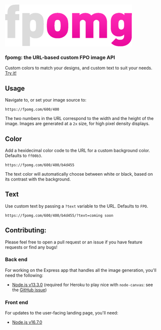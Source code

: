 <img src="./logo-fpomg.png" alt="FPOMG logo" width="420" />

### fpomg: the URL-based custom FPO image API

Custom colors to match your designs, and custom text to suit your needs. [Try it!](https://fpomg.com)

## Usage

Navigate to, or set your image source to:

```
https://fpomg.com/600/400
```

The two numbers in the URL correspond to the width and the height of the image. Images are generated at a `2x` size, for high pixel density displays.

## Color

Add a hexidecimal color code to the URL for a custom background color. Defaults to `ff00b3`.

```
https://fpomg.com/600/400/b4d455
```

The text color will automatically choose between white or black, based on its contrast with the background.

## Text

Use custom text by passing a `?text` variable to the URL. Defaults to `FPO`.

```
https://fpomg.com/600/400/b4d455/?text=coming soon
```

## Contributing:

Please feel free to open a pull request or an issue if you have feature requests or find any bugs!

### Back end

For working on the Express app that handles all the image generation, you'll need the following:

- [Node.js v13.3.0](https://nodejs.org/en/download/releases/) (required for Heroku to play nice with `node-canvas`: see the [GitHub issue](https://github.com/Automattic/node-canvas/issues/1563))

### Front end

For updates to the user-facing landing page, you'll need:

- [Node.js v16.7.0](https://nodejs.org/en/download/releases/)
